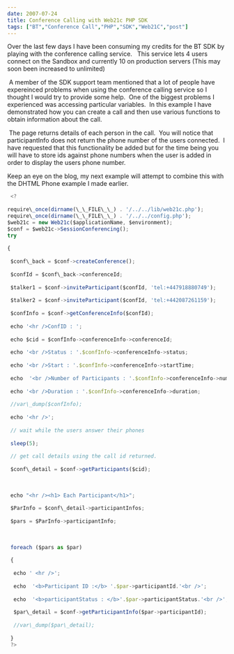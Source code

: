 ```yaml
---
date: 2007-07-24
title: Conference Calling with Web21c PHP SDK
tags: ["BT","Conference Call","PHP","SDK","Web21C","post"]
---
```

Over the last few days I have been consuming my credits for the BT SDK by playing with the conference calling service.   This service lets 4 users connect on the Sandbox and currently 10 on production servers (This may soon been increased to unlimited)  
  
 A member of the SDK support team mentioned that a lot of people have expereinced problems when using the conference calling service so I thought I would try to provide some help.  One of the biggest problems I experienced was accessing particular variables.  In this example I have demonstrated how you can create a call and then use various functions to obtain information about the call.  
  
 The page returns details of each person in the call.  You will notice that participantInfo does not return the phone number of the users connected.  I have requested that this functionality be added but for the time being you will have to store ids against phone numbers when the user is added in order to display the users phone number.  
  
Keep an eye on the blog, my next example will attempt to combine this with the DHTML Phone example I made earlier.  

```js
 <? 
  
require\_once(dirname(\_\_FILE\_\_) . '/../../lib/web21c.php'); 
require\_once(dirname(\_\_FILE\_\_) . '/../../config.php');
$web21c = new Web21c($applicationName, $environment);
$conf = $web21c->SessionConferencing();
try 
  
{ 
  
 $conf\_back = $conf->createConference(); 
  
 $confId = $conf\_back->conferenceId; 
  
 $talker1 = $conf->inviteParticipant($confId, 'tel:+447918880749'); 
  
 $talker2 = $conf->inviteParticipant($confId, 'tel:+442087261159'); 
  
 $confInfo = $conf->getConferenceInfo($confId); 
  
 echo '<hr />ConfID : '; 
  
 echo $cid = $confInfo->conferenceInfo->conferenceId;   
  
 echo '<br />Status : '.$confInfo->conferenceInfo->status;   
  
 echo '<br />Start : '.$confInfo->conferenceInfo->startTime;   
  
 echo  '<br />Number of Participants : '.$confInfo->conferenceInfo->numberOfParticipants;   
  
 echo '<br />Duration : '.$confInfo->conferenceInfo->duration;   
  
 //var\_dump($confInfo); 
  
 echo '<hr />'; 
  
 // wait while the users answer their phones 
  
 sleep(5); 
  
 // get call details using the call id returned. 
  
 $conf\_detail = $conf->getParticipants($cid); 
  
  
  
 echo "<hr /><h1> Each Participant</h1>"; 
  
 $ParInfo = $conf\_detail->participantInfos; 
  
 $pars = $ParInfo->participantInfo; 
  
  
  
 foreach ($pars as $par) 
  
 { 
  
  echo ' <hr />'; 
  
  echo  '<b>Participant ID :</b> '.$par->participantId.'<br />'; 
  
  echo  '<b>participantStatus : </b>'.$par->participantStatus.'<br />'; 
  
  $par\_detail = $conf->getParticipantInfo($par->participantId); 
  
  //var\_dump($par\_detail); 
  
 }
 ?>
```

        